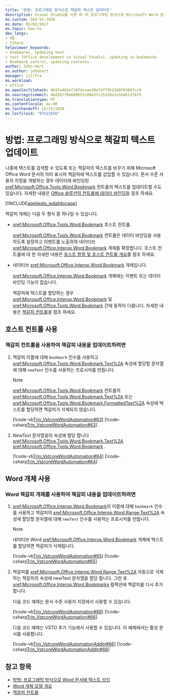 ```yaml
---
title: '방법: 프로그래밍 방식으로 책갈피 텍스트 업데이트'
description: Visual Studio를 사용 하 여 프로그래밍 방식으로 Microsoft Word 문서에서 자리 표시자 책갈피에 텍스트를 삽입 하는 방법을 알아봅니다.
ms.custom: SEO-VS-2020
ms.date: 02/02/2017
ms.topic: how-to
dev_langs:
- VB
- CSharp
helpviewer_keywords:
- bookmarks, updating text
- text [Office development in Visual Studio], updating in bookmarks
- Bookmark control, updating contents
author: John-Hart
ms.author: johnhart
manager: jillfra
ms.workload:
- office
ms.openlocfilehash: 9b9fa4b5ef19fdcaae38ef477952580f6568fcc0
ms.sourcegitcommit: 4bd2b770e60965fc0843fc25318a7e1b46137875
ms.translationtype: MT
ms.contentlocale: ko-KR
ms.lasthandoff: 12/15/2020
ms.locfileid: "97523556"
---
```

# <a name="how-to-programmatically-update-bookmark-text"></a>방법: 프로그래밍 방식으로 책갈피 텍스트 업데이트
  나중에 텍스트를 검색할 수 있도록 또는 책갈피의 텍스트를 바꾸기 위해 Microsoft Office Word 문서의 자리 표시자 책갈피에 텍스트를 삽입할 수 있습니다. 문서 수준 사용자 지정을 개발하는 경우 데이터에 바인딩된 <xref:Microsoft.Office.Tools.Word.Bookmark> 컨트롤의 텍스트를 업데이트할 수도 있습니다. 자세한 내용은 [Office 솔루션의 컨트롤에 데이터 바인딩](../vsto/binding-data-to-controls-in-office-solutions.md)을 참조 하세요.

 [!INCLUDE[appliesto_wdalldocapp](../vsto/includes/appliesto-wdalldocapp-md.md)]

 책갈피 개체는 다음 두 형식 중 하나일 수 있습니다.

- <xref:Microsoft.Office.Tools.Word.Bookmark> 호스트 컨트롤.

   <xref:Microsoft.Office.Tools.Word.Bookmark> 컨트롤은 데이터 바인딩을 사용하도록 설정하고 이벤트를 노출하여 네이티브 <xref:Microsoft.Office.Interop.Word.Bookmark> 개체를 확장합니다. 호스트 컨트롤에 대 한 자세한 내용은 [호스트 항목 및 호스트 컨트롤 개요](../vsto/host-items-and-host-controls-overview.md)를 참조 하세요.

- 네이티브 <xref:Microsoft.Office.Interop.Word.Bookmark> 개체입니다.

   <xref:Microsoft.Office.Interop.Word.Bookmark> 개체에는 이벤트 또는 데이터 바인딩 기능이 없습니다.

  책갈피에 텍스트를 할당하는 경우 <xref:Microsoft.Office.Interop.Word.Bookmark> 및 <xref:Microsoft.Office.Tools.Word.Bookmark> 간에 동작이 다릅니다. 자세한 내용은 [책갈피 컨트롤](../vsto/bookmark-control.md)을 참조 하세요.

## <a name="use-host-controls"></a>호스트 컨트롤 사용

### <a name="to-update-bookmark-contents-using-a-bookmark-control"></a>책갈피 컨트롤을 사용하여 책갈피 내용을 업데이트하려면

1. 책갈피 이름에 대해 `bookmark` 인수를 사용하고 <xref:Microsoft.Office.Tools.Word.Bookmark.Text%2A> 속성에 할당할 문자열에 대해 `newText` 인수를 사용하는 프로시저를 만듭니다.

    > [!NOTE]
    > <xref:Microsoft.Office.Tools.Word.Bookmark> 컨트롤의 <xref:Microsoft.Office.Tools.Word.Bookmark.Text%2A> 또는 <xref:Microsoft.Office.Tools.Word.Bookmark.FormattedText%2A> 속성에 텍스트를 할당하면 책갈피가 삭제되지 않습니다.

     [!code-vb[Trin_VstcoreWordAutomation#63](../vsto/codesnippet/VisualBasic/Trin_VstcoreWordAutomationVB/ThisDocument.vb#63)]
     [!code-csharp[Trin_VstcoreWordAutomation#63](../vsto/codesnippet/CSharp/Trin_VstcoreWordAutomationCS/ThisDocument.cs#63)]

2. *NewText* 문자열을의 속성에 할당 합니다 <xref:Microsoft.Office.Tools.Word.Bookmark.Text%2A> <xref:Microsoft.Office.Tools.Word.Bookmark> .

     [!code-vb[Trin_VstcoreWordAutomation#64](../vsto/codesnippet/VisualBasic/Trin_VstcoreWordAutomationVB/ThisDocument.vb#64)]
     [!code-csharp[Trin_VstcoreWordAutomation#64](../vsto/codesnippet/CSharp/Trin_VstcoreWordAutomationCS/ThisDocument.cs#64)]

## <a name="use-word-objects"></a>Word 개체 사용

### <a name="to-update-bookmark-contents-using-a-word-bookmark-object"></a>Word 책갈피 개체를 사용하여 책갈피 내용을 업데이트하려면

1. <xref:Microsoft.Office.Interop.Word.Bookmark>의 이름에 대해 `bookmark` 인수를 사용하고 책갈피의 <xref:Microsoft.Office.Interop.Word.Range.Text%2A> 속성에 할당할 문자열에 대해 `newText` 인수를 사용하는 프로시저를 만듭니다.

    > [!NOTE]
    > 네이티브 Word <xref:Microsoft.Office.Interop.Word.Bookmark> 개체에 텍스트를 할당하면 책갈피가 삭제됩니다.

     [!code-vb[Trin_VstcoreWordAutomation#65](../vsto/codesnippet/VisualBasic/Trin_VstcoreWordAutomationVB/ThisDocument.vb#65)]
     [!code-csharp[Trin_VstcoreWordAutomation#65](../vsto/codesnippet/CSharp/Trin_VstcoreWordAutomationCS/ThisDocument.cs#65)]

2. 책갈피를  <xref:Microsoft.Office.Interop.Word.Range.Text%2A> 자동으로 삭제 하는 책갈피의 속성에 newText 문자열을 할당 합니다. 그런 후 <xref:Microsoft.Office.Interop.Word.Bookmarks> 컬렉션에 책갈피를 다시 추가합니다.

     다음 코드 예제는 문서 수준 사용자 지정에서 사용할 수 있습니다.

     [!code-vb[Trin_VstcoreWordAutomation#66](../vsto/codesnippet/VisualBasic/Trin_VstcoreWordAutomationVB/ThisDocument.vb#66)]
     [!code-csharp[Trin_VstcoreWordAutomation#66](../vsto/codesnippet/CSharp/Trin_VstcoreWordAutomationCS/ThisDocument.cs#66)]

     다음 코드 예제는 VSTO 추가 기능에서 사용할 수 있습니다. 이 예제에서는 활성 문서를 사용합니다.

     [!code-vb[Trin_VstcoreWordAutomationAddIn#66](../vsto/codesnippet/VisualBasic/Trin_VstcoreWordAutomationAddIn/ThisAddIn.vb#66)]
     [!code-csharp[Trin_VstcoreWordAutomationAddIn#66](../vsto/codesnippet/CSharp/Trin_VstcoreWordAutomationAddIn/ThisAddIn.cs#66)]

## <a name="see-also"></a>참고 항목
- [방법: 프로그래밍 방식으로 Word 문서에 텍스트 삽입](../vsto/how-to-programmatically-insert-text-into-word-documents.md)
- [Word 개체 모델 개요](../vsto/word-object-model-overview.md)
- [책갈피 컨트롤](../vsto/bookmark-control.md)
